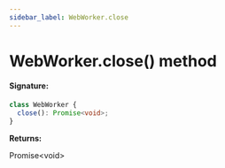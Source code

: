 ```yaml
---
sidebar_label: WebWorker.close
---
```


# WebWorker.close() method

#### Signature:

```typescript
class WebWorker {
  close(): Promise<void>;
}
```

**Returns:**

Promise&lt;void&gt;
